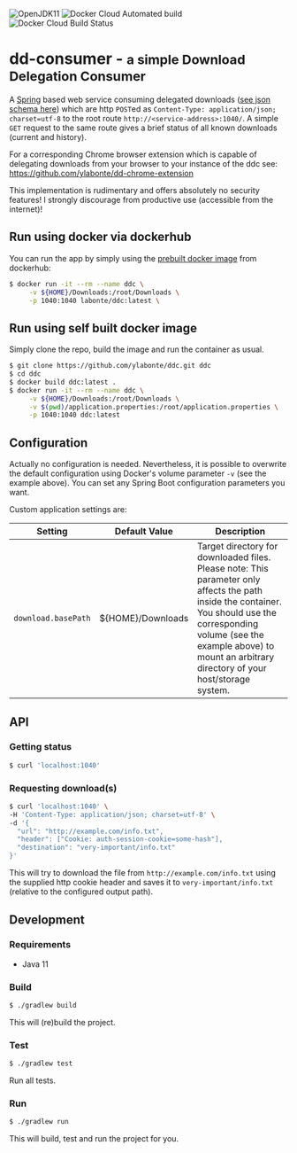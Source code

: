 ![OpenJDK11](https://img.shields.io/badge/OpenJDK-11-orange.svg?style=flat&logo=java&logoColor=white)
![Docker Cloud Automated build](https://img.shields.io/docker/cloud/automated/labonte/ddc.svg?logo=docker&logoColor=white)
![Docker Cloud Build Status](https://img.shields.io/docker/cloud/build/labonte/ddc.svg?logo=docker&logoColor=white)

# dd-consumer - <small>a simple Download Delegation Consumer</small>

A [Spring](https://spring.io/) based web service consuming delegated
downloads ([see json schema here](https://github.com/ylabonte/dd-json-schema))
which are http `POST`ed as `Content-Type: application/json; charset=utf-8`
to the root route `http://<service-address>:1040/`.
A simple `GET` request to the same route gives a brief status of all
known downloads (current and history).

For a corresponding Chrome browser extension which is capable of 
delegating downloads from your browser to your instance of the ddc see: 
https://github.com/ylabonte/dd-chrome-extension

This implementation is rudimentary and offers absolutely no security 
features! I strongly discourage from productive use (accessible from
the internet)!


## Run using docker via dockerhub
You can run the app by simply using the
[prebuilt docker image](https://hub.docker.com/r/labonte/ddc) from
dockerhub:
```bash
$ docker run -it --rm --name ddc \
     -v ${HOME}/Downloads:/root/Downloads \
     -p 1040:1040 labonte/ddc:latest \
```


## Run using self built docker image

Simply clone the repo, build the image and run the container as usual.
```bash
$ git clone https://github.com/ylabonte/ddc.git ddc
$ cd ddc
$ docker build ddc:latest .
$ docker run -it --rm --name ddc \
     -v ${HOME}/Downloads:/root/Downloads \
     -v $(pwd)/application.properties:/root/application.properties \
     -p 1040:1040 ddc:latest
``` 


## Configuration
Actually no configuration is needed. Nevertheless, it is possible to
overwrite the default configuration using Docker's volume parameter `-v`
(see the example above). You can set any Spring Boot configuration
parameters you want.

Custom application settings are:

| Setting | Default Value | Description |
|---|---|---|
| `download.basePath` | ${HOME}/Downloads | Target directory for downloaded files. Please note: This parameter only affects the path inside the container. You should use the corresponding volume (see the example above) to mount an arbitrary directory of your host/storage system. |


## API

### Getting status
```bash
$ curl 'localhost:1040'
```

### Requesting download(s)
```bash
$ curl 'localhost:1040' \
-H 'Content-Type: application/json; charset=utf-8' \
-d '{
  "url": "http://example.com/info.txt",
  "header": ["Cookie: auth-session-cookie=some-hash"],
  "destination": "very-important/info.txt"
}'
```
This will try to download the file from `http://example.com/info.txt`
using the supplied http cookie header and saves it to
`very-important/info.txt` (relative to the configured output path).


## Development

### Requirements
* Java 11

### Build
```bash
$ ./gradlew build
```
This will (re)build the project.

### Test
```bash
$ ./gradlew test
```
Run all tests.

### Run
```bash
$ ./gradlew run
```
This will build, test and run the project for you.

